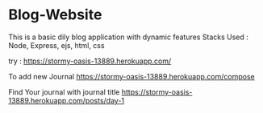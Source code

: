 # Blog-Website
This is a basic dily blog application with dynamic features
Stacks Used : Node, Express, ejs, html, css

try : https://stormy-oasis-13889.herokuapp.com/


To add new Journal 
https://stormy-oasis-13889.herokuapp.com/compose

Find Your journal with journal title
https://stormy-oasis-13889.herokuapp.com/posts/day-1
